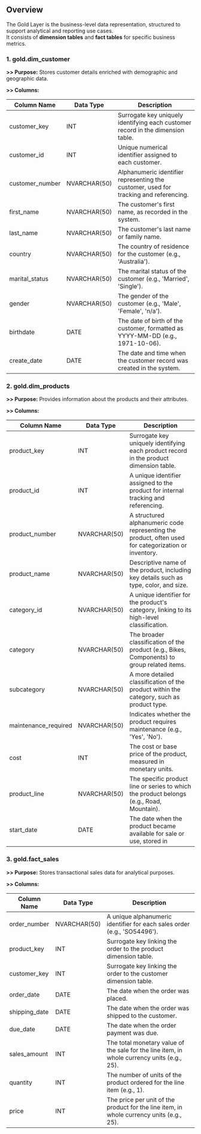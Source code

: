 ## Overview

The Gold Layer is the business-level data representation, structured to support analytical and reporting use cases.  
It consists of **dimension tables** and **fact tables** for specific business metrics.


### 1. gold.dim_customer
**>> Purpose:** Stores customer details enriched with demographic and geographic data.

**>> Columns:** 

| Column Name     | Data Type      | Description                                                                 |
|-----------------|----------------|-----------------------------------------------------------------------------|
| customer_key    | INT            | Surrogate key uniquely identifying each customer record in the dimension table. |
| customer_id     | INT            | Unique numerical identifier assigned to each customer.                     |
| customer_number | NVARCHAR(50)   | Alphanumeric identifier representing the customer, used for tracking and referencing. |
| first_name      | NVARCHAR(50)   | The customer's first name, as recorded in the system.                      |
| last_name       | NVARCHAR(50)   | The customer's last name or family name.                                   |
| country         | NVARCHAR(50)   | The country of residence for the customer (e.g., 'Australia').             |
| marital_status  | NVARCHAR(50)   | The marital status of the customer (e.g., 'Married', 'Single').           |
| gender          | NVARCHAR(50)   | The gender of the customer (e.g., 'Male', 'Female', 'n/a').               |
| birthdate       | DATE           | The date of birth of the customer, formatted as YYYY-MM-DD (e.g., 1971-10-06). |
| create_date     | DATE           | The date and time when the customer record was created in the system.      |


### 2. gold.dim_products
**>> Purpose:** Provides information about the products and their attributes.

**>> Columns:**

| Column Name           | Data Type     | Description                                                                                   |
|-----------------------|---------------|-----------------------------------------------------------------------------------------------|
| product_key           | INT           | Surrogate key uniquely identifying each product record in the product dimension table.        |
| product_id            | INT           | A unique identifier assigned to the product for internal tracking and referencing.            |
| product_number        | NVARCHAR(50)  | A structured alphanumeric code representing the product, often used for categorization or inventory. |
| product_name          | NVARCHAR(50)  | Descriptive name of the product, including key details such as type, color, and size.         |
| category_id           | NVARCHAR(50)  | A unique identifier for the product's category, linking to its high-level classification.     |
| category              | NVARCHAR(50)  | The broader classification of the product (e.g., Bikes, Components) to group related items.   |
| subcategory           | NVARCHAR(50)  | A more detailed classification of the product within the category, such as product type.      |
| maintenance_required  | NVARCHAR(50)  | Indicates whether the product requires maintenance (e.g., 'Yes', 'No').                       |
| cost                  | INT           | The cost or base price of the product, measured in monetary units.                            |
| product_line          | NVARCHAR(50)  | The specific product line or series to which the product belongs (e.g., Road, Mountain).      |
| start_date            | DATE          | The date when the product became available for sale or use, stored in          |

### 3. gold.fact_sales
**>> Purpose:** Stores transactional sales data for analytical purposes.

**>> Columns:** 

| Column Name     | Data Type     | Description                                                                                      |
|------------------|---------------|--------------------------------------------------------------------------------------------------|
| order_number     | NVARCHAR(50)  | A unique alphanumeric identifier for each sales order (e.g., 'SO54496').                        |
| product_key      | INT           | Surrogate key linking the order to the product dimension table.                                 |
| customer_key     | INT           | Surrogate key linking the order to the customer dimension table.                                |
| order_date       | DATE          | The date when the order was placed.                                                             |
| shipping_date    | DATE          | The date when the order was shipped to the customer.                                            |
| due_date         | DATE          | The date when the order payment was due.                                                        |
| sales_amount     | INT           | The total monetary value of the sale for the line item, in whole currency units (e.g., 25).     |
| quantity         | INT           | The number of units of the product ordered for the line item (e.g., 1).                         |
| price            | INT           | The price per unit of the product for the line item, in whole currency units (e.g., 25).        |



















